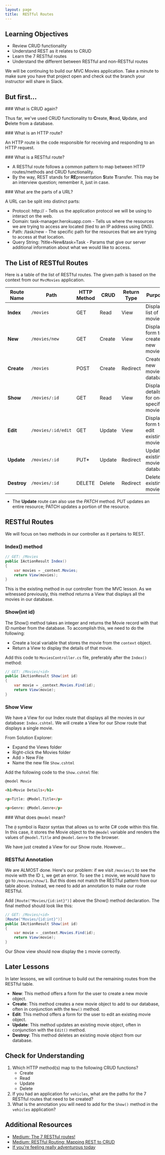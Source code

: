 ```yaml
---
layout: page
title:  RESTful Routes
---
```


## Learning Objectives
* Review CRUD functionality
* Understand REST as it relates to CRUD
* Learn the 7 RESTful routes
* Understand the different between RESTful and non-RESTful routes

We will be continuing to build our MVC Movies application. Take a minute to make sure you have that project open and check out the branch your instructor will share in Slack.

## But first...

<section class="answer" markdown="1">
### What is CRUD again?

Thus far, we've used CRUD functionality to **C**reate, **R**ead, **U**pdate, and **D**elete from a database.
</section>

<section class="answer" markdown="1">
### What is an HTTP route?

An HTTP route is the code responsible for receiving and responding to an HTTP request.
</section>

<section class="answer" markdown="1">
### What is a RESTful route?

* A RESTful route follows a common pattern to map between HTTP routes/methods and CRUD functionality.
* By the way, REST stands for **RE**presentation **S**tate **T**ransfer. This may be an interview question; remember it, just in case.
</section>

<section class="answer" markdown="1">
### What are the parts of a URL?

A URL can be split into distinct parts:

* Protocol: http:// - Tells us the application protocol we will be using to interact on the web.
* Domain: task-manager.herokuapp.com - Tells us where the resources we are trying to access are located (tied to an IP address using DNS).
* Path: /task/new - The specific path for the resources that we are trying to access at that location.
* Query String: ?title=New&task=Task - Params that give our server additional information about what we would like to access.

</section>

## The List of RESTful Routes

Here is a table of the list of RESTful routes. The given path is based on the context from our `MvcMovies` application.

| Route Name | Path | HTTP Method | CRUD | Return Type | Purpose |
|--|--|--|--|--|--|
| **Index** | `/movies` | GET | Read | View | Display list of all movies |
| **New** | `/movies/new` | GET | Create | View | Display form to create new movie |
| **Create** | `/movies` | POST | Create | Redirect | Create new movie in database |
| **Show** | `/movies/:id` | GET | Read | View | Display details for one specific movie |
| **Edit** | `/movies/:id/edit` | GET | Update | View | Display form to edit existing movie |
| **Update** | `/movies/:id` | PUT* | Update | Redirect | Update existing movie in database |
| **Destroy** | `/movies/:id` | DELETE | Delete | Redirect | Delete existing movie |

* The **Update** route can also use the *PATCH* method. PUT updates an entire resource; PATCH updates a portion of the resource.

## RESTful Routes
We will focus on two methods in our controller as it pertains to REST.

### Index() method

```c#
// GET: /Movies
public IActionResult Index()
{
    var movies = _context.Movies;
    return View(movies);
}
```

This is the existing method in our controller from the MVC lesson. As we witnessed previously, this method returns a View that displays all the movies in our database.

### Show(int id)

The Show() method takes an integer and returns the Movie record with that ID number from the database. 
To accomplish this, we need to do the following:
* Create a local variable that stores the movie from the `context` object.
* Return a View to display the details of that movie.

Add this code to `MoviesController.cs` file, preferably after the `Index()` method:

```c#
// GET: /Movies/<id>
public IActionResult Show(int id)
{
    var movie = _context.Movies.Find(id);
    return View(movie);
}
```

### Show View

We have a View for our Index route that displays all the movies in our database: `Index.cshtml`. 
We will create a View for our Show route that displays a single movie.

From Solution Explorer:
* Expand the Views folder
* Right-click the Movies folder
* Add > New File
* Name the new file `Show.cshtml`

Add the following code to the `Show.cshtml` file:

```html
@model Movie

<h1>Movie Details</h1>

<p>Title: @Model.Title</p>

<p>Genre: @Model.Genre</p>
```

<section class="answer" markdown="1">
### What does <code>@model</code> mean?

The <code>@</code> symbol is Razor syntax that allows us to write C# code within this file. In this case, it stores the Movie object to the <code>@model</code> variable and renders the values of <code>@model.Title</code> and <code>@model.Genre</code> to the browser.
</section>

We have just created a View for our Show route. However...

### RESTful Annotation

We are ALMOST done. Here's our problem: if we visit `/movies/1` to see the movie with the ID `1`, we get an error. To see the `1` movie, we would have to go to `/movies/show/1`. But this does not match the RESTful pattern from our table above. Instead, we need to add an annotation to make our route RESTful.

Add `[Route("Movies/{id:int}")]` above the Show() method declaration. The final method should look like this:

```c#
// GET: /Movies/<id>
[Route("Movies/{id:int}")]
public IActionResult Show(int id)
{
    var movie = _context.Movies.Find(id);
    return View(movie);
}
```

Our Show view should now display the `1` movie correctly.

## Later Lessons

In later lessons, we will continue to build out the remaining routes from the RESTful table.

* **New**: This method offers a form for the user to create a new movie object.
* **Create**: This method creates a new movie object to add to our database, often in conjunction with the `New()` method.
* **Edit**: This method offers a form for the user to edit an existing movie object.
* **Update**: This method updates an existing movie object, often in conjunction with the `Edit()` method.
* **Destroy**: This method deletes an existing movie object from our database.

## Check for Understanding

1. Which HTTP method(s) map to the following CRUD functions?
	* Create
	* Read
	* Update
	* Delete
1. If you had an application for `vehicles`, what are the paths for the 7 RESTful routes that need to be created?
1. What is the annotation you will need to add for the `Show()` method in the `vehicles` application?

## Additional Resources

* [Medium: The 7 RESTful routes!](https://medium.com/@shubhangirajagrawal/the-7-restful-routes-a8e84201f206)
* [Medium: RESTful Routing: Mapping REST to CRUD](https://medium.com/@atharvakulkarniamk/restful-routing-mapping-rest-to-crud-dbb2f32f748c)
* [If you're feeling really adventurous today](https://en.wikipedia.org/wiki/Representational_state_transfer)